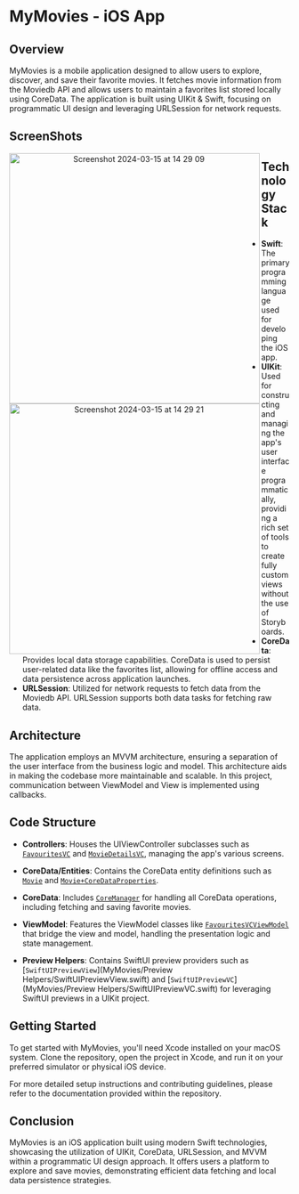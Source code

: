 # MyMovies - iOS App

## Overview

MyMovies is a mobile application designed to allow users to explore, discover, and save their favorite movies. It fetches movie information from the Moviedb API and allows users to maintain a favorites list stored locally using CoreData. The application is built using UIKit & Swift, focusing on programmatic UI design and leveraging URLSession for network requests.

## ScreenShots

<p align="center">
      <img width="450" alt="Screenshot 2024-03-15 at 14 29 09" src="https://github.com/IhorLeshko/MyMovies/assets/88483745/a3682ecf-1ebe-42db-87d5-d0bdc2216d0d" align="left">
      <img width="450" alt="Screenshot 2024-03-15 at 14 29 21" src="https://github.com/IhorLeshko/MyMovies/assets/88483745/fabf31d1-018a-44fe-9d48-22c9d8f7fb83" align="left">
</p>

## Technology Stack

- **Swift**: The primary programming language used for developing the iOS app.
- **UIKit**: Used for constructing and managing the app's user interface programmatically, providing a rich set of tools to create fully custom views without the use of Storyboards.
- **CoreData**: Provides local data storage capabilities. CoreData is used to persist user-related data like the favorites list, allowing for offline access and data persistence across application launches.
- **URLSession**: Utilized for network requests to fetch data from the Moviedb API. URLSession supports both data tasks for fetching raw data.

## Architecture

The application employs an MVVM architecture, ensuring a separation of the user interface from the business logic and model. This architecture aids in making the codebase more maintainable and scalable.
In this project, communication between ViewModel and View is implemented using callbacks. 

## Code Structure

- **Controllers**: Houses the UIViewController subclasses such as [`FavouritesVC`](MyMovies/Controllers/FavouritesVC.swift) and [`MovieDetailsVC`](MyMovies/Controllers/MovieDetailsVC.swift), managing the app's various screens.

- **CoreData/Entities**: Contains the CoreData entity definitions such as [`Movie`](MyMovies/CoreData/Entities/Movie+CoreDataClass.swift) and [`Movie+CoreDataProperties`](MyMovies/CoreData/Entities/Movie+CoreDataProperties.swift).

- **CoreData**: Includes [`CoreManager`](MyMovies/CoreData/CoreManager.swift) for handling all CoreData operations, including fetching and saving favorite movies.

- **ViewModel**: Features the ViewModel classes like [`FavouritesVCViewModel`](MyMovies/ViewModel/FavouritesVCViewModel.swift) that bridge the view and model, handling the presentation logic and state management.

- **Preview Helpers**: Contains SwiftUI preview providers such as [`SwiftUIPreviewView`](MyMovies/Preview Helpers/SwiftUIPreviewView.swift) and [`SwiftUIPreviewVC`](MyMovies/Preview Helpers/SwiftUIPreviewVC.swift) for leveraging SwiftUI previews in a UIKit project.

## Getting Started

To get started with MyMovies, you'll need Xcode installed on your macOS system. Clone the repository, open the project in Xcode, and run it on your preferred simulator or physical iOS device.

For more detailed setup instructions and contributing guidelines, please refer to the documentation provided within the repository.

## Conclusion

MyMovies is an iOS application built using modern Swift technologies, showcasing the utilization of UIKit, CoreData, URLSession, and MVVM within a programmatic UI design approach. It offers users a platform to explore and save movies, demonstrating efficient data fetching and local data persistence strategies.

